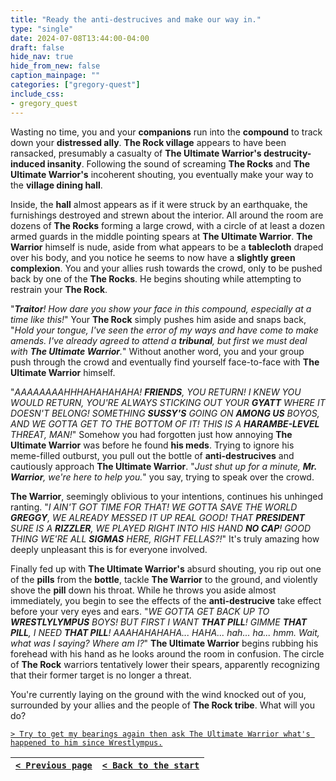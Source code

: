 ```yaml
---
title: "Ready the anti-destrucives and make our way in."
type: "single"
date: 2024-07-08T13:44:00-04:00
draft: false
hide_nav: true
hide_from_new: false
caption_mainpage: ""
categories: ["gregory-quest"]
include_css:
- gregory_quest
---
```


Wasting no time, you and your **companions** run into the **compound** to track down your **distressed ally**. **The Rock village** appears to have been ransacked, presumably a casualty of **The Ultimate Warrior's destrucity-induced insanity**. Following the sound of screaming **The Rocks** and **The Ultimate Warrior's** incoherent shouting, you eventually make your way to the **village dining hall**.

Inside, the **hall** almost appears as if it were struck by an earthquake, the furnishings destroyed and strewn about the interior. All around the room are dozens of **The Rocks** forming a large crowd, with a circle of at least a dozen armed guards in the middle pointing spears at **The Ultimate Warrior**. **The Warrior** himself is nude, aside from what appears to be a **tablecloth** draped over his body, and you notice he seems to now have a **slightly green complexion**. You and your allies rush towards the crowd, only to be pushed back by one of the **The Rocks**. He begins shouting while attempting to restrain your **The Rock**.

"***Traitor**! How dare you show your face in this compound, especially at a time like this!*" Your **The Rock** simply pushes him aside and snaps back, "*Hold your tongue, I've seen the error of my ways and have come to make amends. I've already agreed to attend a **tribunal**, but first we must deal with **The Ultimate Warrior**.*" Without another word, you and your group push through the crowd and eventually find yourself face-to-face with **The Ultimate Warrior** himself.

"*AAAAAAAAHHHAHAHAHAHA! **FRIENDS**, YOU RETURN! I KNEW YOU WOULD RETURN, YOU'RE ALWAYS STICKING OUT YOUR **GYATT** WHERE IT DOESN'T BELONG! SOMETHING **SUSSY'S** GOING ON **AMONG US** BOYOS, AND WE GOTTA GET TO THE BOTTOM OF IT! THIS IS A **HARAMBE-LEVEL** THREAT, MAN!*" Somehow you had forgotten just how annoying **The Ultimate Warrior** was before he found **his meds**. Trying to ignore his meme-filled outburst, you pull out the bottle of **anti-destrucives** and cautiously approach **The Ultimate Warrior**. "*Just shut up for a minute, **Mr. Warrior**, we're here to help you.*" you say, trying to speak over the crowd.

**The Warrior**, seemingly oblivious to your intentions, continues his unhinged ranting. "*I AIN'T GOT TIME FOR THAT! WE GOTTA SAVE THE WORLD **GREGGY**, WE ALREADY MESSED IT UP REAL GOOD! THAT **PRESIDENT** SURE IS A **RIZZLER**, WE PLAYED RIGHT INTO HIS HAND **NO CAP**! GOOD THING WE'RE ALL **SIGMAS** HERE, RIGHT FELLAS?!*" It's truly amazing how deeply unpleasant this is for everyone involved.

Finally fed up with **The Ultimate Warrior's** absurd shouting, you rip out one of the **pills** from the **bottle**, tackle **The Warrior** to the ground, and violently shove the **pill** down his throat. While he throws you aside almost immediately, you begin to see the effects of the **anti-destrucive** take effect before your very eyes and ears. "*WE GOTTA GET BACK UP TO **WRESTLYLYMPUS** BOYS! BUT FIRST I WANT **THAT PILL**! GIMME **THAT PILL**, I NEED **THAT PILL**! AAAHAHAHAHA... HAHA... hah... ha... hmm. Wait, what was I saying? Where am I?*" **The Ultimate Warrior** begins rubbing his forehead with his hand as he looks around the room in confusion. The circle of **The Rock** warriors tentatively lower their spears, apparently recognizing that their former target is no longer a threat.

You're currently laying on the ground with the wind knocked out of you, surrounded by your allies and the people of **The Rock tribe**. What will you do?

[``> Try to get my bearings again then ask The Ultimate Warrior what's happened to him since Wrestlympus.``](../138)

|[``< Previous page``](../136)|[``< Back to the start``](../)|
|---|---|